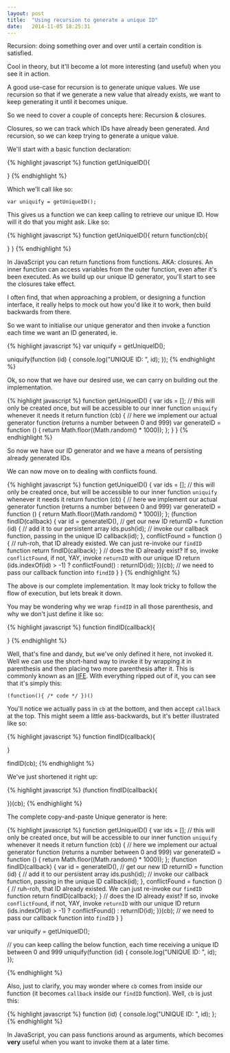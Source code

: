 ```yaml
---
layout: post
title:  "Using recursion to generate a unique ID"
date:   2014-11-05 18:25:31
---
```


Recursion: doing something over and over until a certain condition is satisfied.

Cool in theory, but it'll become a lot more interesting (and useful) when you see it in action.

A good use-case for recursion is to generate unique values. We use recursion so that if we generate a new value that already exists, we want to keep generating it until it becomes unique.

So we need to cover a couple of concepts here: Recursion & closures.

Closures, so we can track which IDs have already been generated. And recursion, so we can keep trying to generate a unique value.

We'll start with a basic function declaration:

{% highlight javascript %}
function getUniqueID(){
  
}
{% endhighlight %}

Which we'll call like so:

`var uniquify = getUniqueID();`

This gives us a function we can keep calling to retrieve our unique ID. How will it do that you might ask. Like so:

{% highlight javascript %}
function getUniqueID(){
  return function(cb){

  }
}
{% endhighlight %}

In JavaScript you can return functions from functions. AKA: closures. An inner function can access variables from the outer function, even after it's been executed. As we build up our unique ID generator, you'll start to see the closures take effect.

I often find, that when approaching a problem, or designing a function interface, it really helps to mock out how you'd like it to work, then build backwards from there.

So we want to initialise our unique generator and then invoke a function each time we want an ID generated, ie.

{% highlight javascript %}
var uniquify = getUniqueID();

uniquify(function (id) {
  console.log("UNIQUE ID: ", id);
});
{% endhighlight %}

Ok, so now that we have our desired use, we can carry on building out the implementation.

{% highlight javascript %}
function getUniqueID() {
    var ids = []; // this will only be created once, but will be accessible to our inner function `uniquify` whenever it needs it
    return function (cb) {
        // here we implement our actual generator function (returns a number between 0 and 999)
        var generateID = function () {
            return Math.floor((Math.random() * 1000));
        };
    }
}
{% endhighlight %}

So now we have our ID generator and we have a means of persisting already generated IDs.

We can now move on to dealing with conflicts found.

{% highlight javascript %}
function getUniqueID() {
    var ids = []; // this will only be created once, but will be accessible to our inner function `uniquify` whenever it needs it
    return function (cb) {
        // here we implement our actual generator function (returns a number between 0 and 999)
        var generateID = function () {
            return Math.floor((Math.random() * 1000));
        };
        (function findID(callback) {
            var id = generateID(), // get our new ID
                returnID = function (id) {
                    // add it to our persistent array
                    ids.push(id);
                    // invoke our callback function, passing in the unique ID
                    callback(id);
                },
                conflictFound = function () {
                    // ruh-roh, that ID already existed. We can just re-invoke our `findID` function
                    return findID(callback);
                }
            // does the ID already exist? If so, invoke `conflictFound`, if not, YAY, invoke `returnID` with our unique ID
            return (ids.indexOf(id) > -1) ? conflictFound() : returnID(id);
        })(cb); // we need to pass our callback function into `findID`
    }
}
{% endhighlight %}

The above is our complete implementation. It may look tricky to follow the flow of execution, but lets break it down.

You may be wondering why we wrap `findID` in all those parenthesis, and why we don't just define it like so:

{% highlight javascript %}
function findID(callback){
  
}
{% endhighlight %}

Well, that's fine and dandy, but we've only defined it here, not invoked it. Well we can use the short-hand way to invoke it by wrapping it in parenthesis and then placing two more parenthesis after it. This is commonly known as an [IIFE](http://benalman.com/news/2010/11/immediately-invoked-function-expression/). With everything ripped out of it, you can see that it's simply this:

`(function(){ /* code */ })()`

You'll notice we actually pass in `cb` at the bottom, and then accept `callback` at the top. This might seem a little ass-backwards, but it's better illustrated like so:

{% highlight javascript %}
function findID(callback){
  
}

findID(cb);
{% endhighlight %}

We've just shortened it right up:

{% highlight javascript %}
(function findID(callback){
  
})(cb);
{% endhighlight %}

The complete copy-and-paste Unique generator is here:

{% highlight javascript %}
function getUniqueID() {
    var ids = []; // this will only be created once, but will be accessible to our inner function `uniquify` whenever it needs it
    return function (cb) {
        // here we implement our actual generator function (returns a number between 0 and 999)
        var generateID = function () {
            return Math.floor((Math.random() * 1000));
        };
        (function findID(callback) {
            var id = generateID(), // get our new ID
                returnID = function (id) {
                    // add it to our persistent array
                    ids.push(id);
                    // invoke our callback function, passing in the unique ID
                    callback(id);
                },
                conflictFound = function () {
                    // ruh-roh, that ID already existed. We can just re-invoke our `findID` function
                    return findID(callback);
                }
            // does the ID already exist? If so, invoke `conflictFound`, if not, YAY, invoke `returnID` with our unique ID
            return (ids.indexOf(id) > -1) ? conflictFound() : returnID(id);
        })(cb); // we need to pass our callback function into `findID`
    }
}

var uniquify = getUniqueID();

// you can keep calling the below function, each time receiving a unique ID between 0 and 999
uniquify(function (id) {
  console.log("UNIQUE ID: ", id);
});

{% endhighlight %}

Also, just to clarify, you may wonder where `cb` comes from inside our function (it becomes `callback` inside our `findID` function). Well, `cb` is just this:

{% highlight javascript %}
function (id) {
  console.log("UNIQUE ID: ", id);
};
{% endhighlight %}

In JavaScript, you can pass functions around as arguments, which becomes **very** useful when you want to invoke them at a later time. 